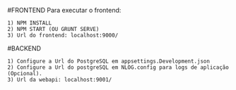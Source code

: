#FRONTEND
	Para executar o frontend:

	1) NPM INSTALL
	2) NPM START (OU GRUNT SERVE)
	3) Url do frontend: localhost:9000/

#BACKEND

	1) Configure a Url do PostgreSQL em appsettings.Development.json
	2) Configure a Url do postgreSQL em NLOG.config para logs de aplicação (Opcional).
	3) Url da webapi: localhost:9001/



  
